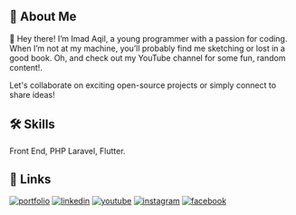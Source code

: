 
## 🚀 About Me
👋 Hey there! I’m Imad Aqil, a young programmer with a passion for coding. When I’m not at my machine, you’ll probably find me sketching or lost in a good book. Oh, and check out my YouTube channel for some fun, random content!.

Let's collaborate on exciting open-source projects or simply connect to share ideas!


## 🛠 Skills
Front End, PHP Laravel, Flutter.


## 🔗 Links
[![portfolio](https://img.shields.io/badge/portfolio-navy?style=for-the-badge&logo=ko-fi&logoColor=white)](https://portfolioaeshoku.vercel.app/)
[![linkedin](https://img.shields.io/badge/linkedin-0A66C2?style=for-the-badge&logo=linkedin&logoColor=white)](https://www.linkedin.com/in/imadaqilmj/)
[![youtube](https://img.shields.io/badge/youtube-red?style=for-the-badge&logo=youtube&logoColor=white)](https://www.youtube.com/@im.aqilmj)
[![instagram](https://img.shields.io/badge/instagram-E1306C?style=for-the-badge&logo=instagram&logoColor=white)](https://www.instagram.com/vnochlea/)
[![facebook](https://img.shields.io/badge/facebook-1877F2?style=for-the-badge&logo=facebook&logoColor=white)](https://www.facebook.com/why.aslam/)

